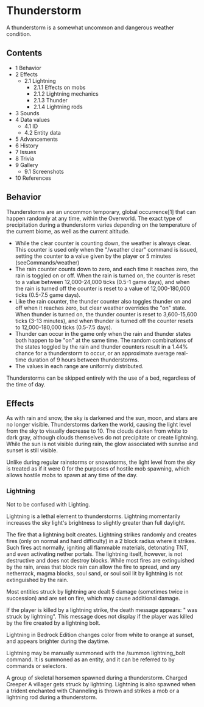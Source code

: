 # Thunderstorm
A thunderstorm is a somewhat uncommon and dangerous weather condition.

## Contents
- 1 Behavior
- 2 Effects
	- 2.1 Lightning
		- 2.1.1 Effects on mobs
		- 2.1.2 Lightning mechanics
		- 2.1.3 Thunder
		- 2.1.4 Lightning rods
- 3 Sounds
- 4 Data values
	- 4.1 ID
	- 4.2 Entity data
- 5 Advancements
- 6 History
- 7 Issues
- 8 Trivia
- 9 Gallery
	- 9.1 Screenshots
- 10 References

## Behavior
Thunderstorms are an uncommon temporary, global occurrence[1] that can happen randomly at any time, within the Overworld. The exact type of precipitation during a thunderstorm varies depending on the temperature of the current biome, as well as the current altitude.

- While the clear counter is counting down, the weather is always clear. This counter is used only when the "/weather clear" command is issued, setting the counter to a value given by the player or 5 minutes (seeCommands/weather)
- The rain counter counts down to zero, and each time it reaches zero, the rain is toggled on or off. When the rain is turned on, the counter is reset to a value between 12,000-24,000 ticks (0.5-1 game days), and when the rain is turned off the counter is reset to a value of 12,000-180,000 ticks (0.5-7.5 game days).
- Like the rain counter, the thunder counter also toggles thunder on and off when it reaches zero, but clear weather overrides the "on" state. When thunder is turned on, the thunder counter is reset to 3,600-15,600 ticks (3-13 minutes), and when thunder is turned off the counter resets to 12,000-180,000 ticks (0.5-7.5 days).
- Thunder can occur in the game only when the rain and thunder states both happen to be "on" at the same time. The random combinations of the states toggled by the rain and thunder counters result in a 1.44% chance for a thunderstorm to occur, or an approximate average real-time duration of 9 hours between thunderstorms.
- The values in each range are uniformly distributed.

Thunderstorms can be skipped entirely with the use of a bed, regardless of the time of day.

## Effects
As with rain and snow, the sky is darkened and the sun, moon, and stars are no longer visible. Thunderstorms darken the world, causing the light level from the sky to visually decrease to 10. The clouds darken from white to dark gray, although clouds themselves do not precipitate or create lightning. While the sun is not visible during rain, the glow associated with sunrise and sunset is still visible.

Unlike during regular rainstorms or snowstorms, the light level from the sky is treated as if it were 0 for the purposes of hostile mob spawning, which allows hostile mobs to spawn at any time of the day.

### Lightning
Not to be confused with Lighting.



Lightning is a lethal element to thunderstorms. Lightning momentarily increases the sky light's brightness to slightly greater than full daylight.

The fire that a lightning bolt creates.
Lightning strikes randomly and creates fires (only on normal and hard difficulty) in a 2 block radius where it strikes. Such fires act normally, igniting all flammable materials, detonating TNT, and even activating nether portals. The lightning itself, however, is not destructive and does not destroy blocks. While most fires are extinguished by the rain, areas that block rain can allow the fire to spread, and any netherrack, magma blocks, soul sand, or soul soil lit by lightning is not extinguished by the rain.

Most entities struck by lightning are dealt 5 damage (sometimes twice in succession) and are set on fire, which may cause additional damage.

If the player is killed by a lightning strike, the death message appears: "<player> was struck by lightning". This message does not display if the player was killed by the fire created by a lightning bolt.

Lightning in Bedrock Edition changes color from white to orange at sunset, and appears brighter during the daytime.

Lightning may be manually summoned with the /summon lightning_bolt command. It is summoned as an entity, and it can be referred to by commands or selectors. 

A group of skeletal horsemen spawned during a thunderstorm.
Charged Creeper
A villager gets struck by lightning.
Lightning is also spawned when a trident enchanted with Channeling is thrown and strikes a mob or a lightning rod during a thunderstorm.

